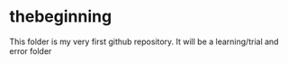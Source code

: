 # thebeginning
This folder is my very first github repository. It will be a learning/trial and error folder
